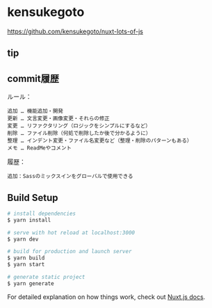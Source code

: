 # kensukegoto

https://github.com/kensukegoto/nuxt-lots-of-js

## tip

## commit履歴

ルール：

```
追加 … 機能追加・開発
更新 … 文言変更・画像変更・それらの修正
変更 … リファクタリング（ロジックをシンプルにするなど）
削除 … ファイル削除（何処で削除したか後で分かるように）
整理 … インデント変更・ファイル名変更など（整理・削除のパターンもある）
メモ … ReadMeやコメント
```

履歴：

```
追加：Sassのミックスインをグローバルで使用できる
```

## Build Setup

```bash
# install dependencies
$ yarn install

# serve with hot reload at localhost:3000
$ yarn dev

# build for production and launch server
$ yarn build
$ yarn start

# generate static project
$ yarn generate
```

For detailed explanation on how things work, check out [Nuxt.js docs](https://nuxtjs.org).

